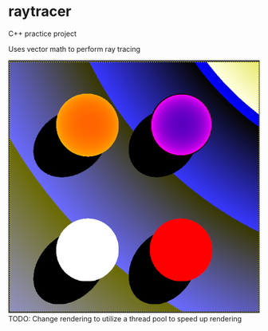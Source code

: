 # raytracer

C++ practice project

Uses vector math to perform ray tracing

![header image](/raytracer3/output.png)
TODO:
Change rendering to utilize a thread pool to speed up rendering
